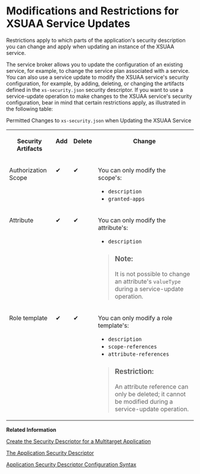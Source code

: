 <!-- loioca1ac4204b1c4a6d8b1cf85c7b4488a9 -->

# Modifications and Restrictions for XSUAA Service Updates

Restrictions apply to which parts of the application's security description you can change and apply when updating an instance of the XSUAA service.



The service broker allows you to update the configuration of an existing service, for example, to change the service plan associated with a service. You can also use a service update to modify the XSUAA service's security configuration, for example, by adding, deleting, or changing the artifacts defined in the `xs-security.json` security descriptor. If you want to use a service-update operation to make changes to the XSUAA service's security configuration, bear in mind that certain restrictions apply, as illustrated in the following table:

<a name="loioca1ac4204b1c4a6d8b1cf85c7b4488a9__table_y45_p3b_z5"/>Permitted Changes to `xs-security.json` when Updating the XSUAA Service


<table>
<tr>
<th valign="top">

Security Artifacts



</th>
<th valign="top">

Add



</th>
<th valign="top">

Delete



</th>
<th valign="top">

Change



</th>
</tr>
<tr>
<td valign="top">

Authorization Scope



</td>
<td valign="top">

✔



</td>
<td valign="top">

✔



</td>
<td valign="top">

You can only modify the scope's:

-   `description`
-   `granted-apps`



</td>
</tr>
<tr>
<td valign="top">

Attribute



</td>
<td valign="top">

✔



</td>
<td valign="top">

✔



</td>
<td valign="top">

You can only modify the attribute's:

-   `description`

> ### Note:  
> It is not possible to change an attribute's `valueType` during a service-update operation.



</td>
</tr>
<tr>
<td valign="top">

Role template



</td>
<td valign="top">

✔



</td>
<td valign="top">

✔



</td>
<td valign="top">

You can only modify a role template's:

-   `description`
-   `scope-references`
-   `attribute-references`

> ### Restriction:  
> An attribute reference can only be deleted; it cannot be modified during a service-update operation.



</td>
</tr>
</table>

**Related Information**  


[Create the Security Descriptor for a Multitarget Application](create-the-security-descriptor-for-a-multitarget-application-df31a08.md "The security descriptor defines details of an application's security-related dependencies.")

[The Application Security Descriptor](the-application-security-descriptor-3bfb120.md "A file that defines the details of the authentication methods and authorization types to use for access to your application.")

[Application Security Descriptor Configuration Syntax](application-security-descriptor-configuration-syntax-6d3ed64.md "The syntax required to set the properties and values defined in the xs-security.json application-security description file.")

